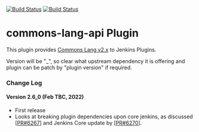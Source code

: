 [![Build Status](https://ci.jenkins.io/buildStatus/icon?job=Plugins/commons-lang-api-plugin/main)](https://ci.jenkins.io/blue/organizations/jenkins/Plugins%2Fcommons-lang-api-plugin/activity/) [![Build Status](https://travis-ci.org/jenkinsci/commons-lang-api-plugin.svg?branch=main)](https://travis-ci.org/jenkinsci/commons-lang-api-plugin)

commons-lang-api Plugin
===================

This plugin provides [Commons Lang v2.x](https://commons.apache.org/proper/commons-lang/) to Jenkins Plugins.<br>

Version will be "<commons-lang version>_<plugin version>", so clear what upstream dependency it is offering and plugin can be patch by "plugin version" if required.

### Change Log

#### Version 2.6_0 (Feb TBC, 2022)
- First release
- Looks at breaking plugin dependencies upon core jenkins, as discussed [[PR#6267](https://github.com/jenkinsci/jenkins/pull/6267#issuecomment-1036644004)] and Jenkins Core update by [[PR#6270](https://github.com/jenkinsci/jenkins/pull/6270)].
